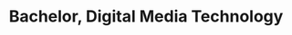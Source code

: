 ---
title: Bachelor, Digital Media Technology
organization: Beijing University of Technology
organizationUrl: https://www.bjut.edu.cn
location: Beijing, CHN
start: 2017-09-01
end: 2021-07-13
---
